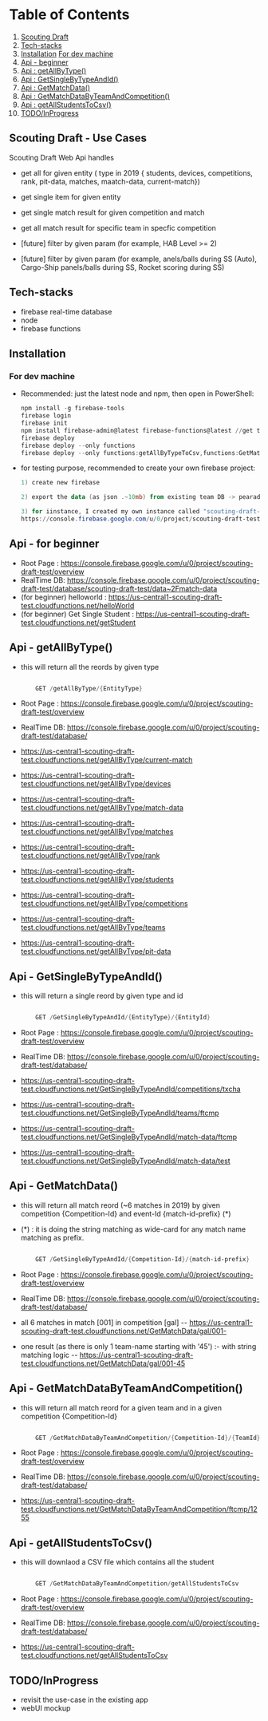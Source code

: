 # Table of Contents

1. [Scouting Draft](#use-case)
2. [Tech-stacks](#techs-tacks)
3. [Installation](#installation)
   [ For dev machine](#dev-machine)
4. [Api - beginner](#beginner)
5. [Api : getAllByType()](#getAllByType)
6. [Api : GetSingleByTypeAndId()](#GetSingleByTypeAndId)
7. [Api : GetMatchData()](#GetMatchData)
8. [Api : GetMatchDataByTeamAndCompetition()](#GetMatchDataByTeamAndCompetition)
9. [Api : getAllStudentsToCsv()](#getAllStudentsToCsv)
10. [TODO/InProgress](#TODO)

## Scouting Draft - Use Cases <a name="use-case"></a>

Scouting Draft Web Api handles

- get all for given entity ( type in 2019 {
  students,
  devices,
  competitions,
  rank,
  pit-data,
  matches,
  maatch-data,
  current-match})

- get single item for given entity
- get single match result for given competition and match
- get all match result for specific team in specfic competition
- [future] filter by given param (for example, HAB Level >= 2)
- [future] filter by given param (for example, anels/balls during SS (Auto), Cargo-Ship panels/balls during SS, Rocket scoring during SS)

## Tech-stacks <a name="tech-stacks"></a>

- firebase real-time database
- node
- firebase functions

## Installation <a name="installation"></a>

### For dev machine <a name="dev-machine"></a>

- Recommended: just the latest node and npm, then open in PowerShell:

  ```powershell
  npm install -g firebase-tools
  firebase login
  firebase init
  npm install firebase-admin@latest firebase-functions@latest //get the latest code
  firebase deploy
  firebase deploy --only functions
  firebase deploy --only functions:getAllByTypeToCsv,functions:GetMatchDataByTeamAndCompetition
  ```

- for testing purpose, recommended to create your own firebase project:

  ```powershell
  1) create new firebase

  2) export the data (as json .~10mb) from existing team DB -> pearadox-2019 https://console.firebase.google.com/u/0/project/pearadox-2019/database/pearadox-2019/data~2F

  3) for iinstance, I created my own instance called "scouting-draft-test"
  https://console.firebase.google.com/u/0/project/scouting-draft-test/database

  ```

## Api - for beginner <a name="beginner"></a>

- Root Page : https://console.firebase.google.com/u/0/project/scouting-draft-test/overview
- RealTime DB: https://console.firebase.google.com/u/0/project/scouting-draft-test/database/scouting-draft-test/data~2Fmatch-data
- (for beginner) helloworld : https://us-central1-scouting-draft-test.cloudfunctions.net/helloWorld
- (for beginner) Get Single Student : https://us-central1-scouting-draft-test.cloudfunctions.net/getStudent

## Api - getAllByType() <a name="getAllByType"></a>

- this will return all the reords by given type

  ```powershell

      GET /getAllByType/{EntityType}

  ```

- Root Page : https://console.firebase.google.com/u/0/project/scouting-draft-test/overview
- RealTime DB: https://console.firebase.google.com/u/0/project/scouting-draft-test/database/

- https://us-central1-scouting-draft-test.cloudfunctions.net/getAllByType/current-match
- https://us-central1-scouting-draft-test.cloudfunctions.net/getAllByType/devices
- https://us-central1-scouting-draft-test.cloudfunctions.net/getAllByType/match-data
- https://us-central1-scouting-draft-test.cloudfunctions.net/getAllByType/matches
- https://us-central1-scouting-draft-test.cloudfunctions.net/getAllByType/rank
- https://us-central1-scouting-draft-test.cloudfunctions.net/getAllByType/students
- https://us-central1-scouting-draft-test.cloudfunctions.net/getAllByType/competitions
- https://us-central1-scouting-draft-test.cloudfunctions.net/getAllByType/teams
- https://us-central1-scouting-draft-test.cloudfunctions.net/getAllByType/pit-data

## Api - GetSingleByTypeAndId() <a name="GetSingleByTypeAndId"></a>

- this will return a single reord by given type and id

  ```powershell

      GET /GetSingleByTypeAndId/{EntityType}/{EntityId}

  ```

- Root Page : https://console.firebase.google.com/u/0/project/scouting-draft-test/overview
- RealTime DB: https://console.firebase.google.com/u/0/project/scouting-draft-test/database/

- https://us-central1-scouting-draft-test.cloudfunctions.net/GetSingleByTypeAndId/competitions/txcha
- https://us-central1-scouting-draft-test.cloudfunctions.net/GetSingleByTypeAndId/teams/ftcmp
- https://us-central1-scouting-draft-test.cloudfunctions.net/GetSingleByTypeAndId/match-data/ftcmp
- https://us-central1-scouting-draft-test.cloudfunctions.net/GetSingleByTypeAndId/match-data/test

## Api - GetMatchData() <a name="GetMatchData"></a>

- this will return all match reord (~6 matches in 2019) by given competition {Competition-Id} and event-Id {match-id-prefix} (\*)
- (\*) : it is doing the string matching as wide-card for any match name matching as prefix.

  ```powershell

      GET /GetSingleByTypeAndId/{Competition-Id}/{match-id-prefix}

  ```

- Root Page : https://console.firebase.google.com/u/0/project/scouting-draft-test/overview
- RealTime DB: https://console.firebase.google.com/u/0/project/scouting-draft-test/database/
- all 6 matches in match [001] in competition [gal]
  -- https://us-central1-scouting-draft-test.cloudfunctions.net/GetMatchData/gal/001-
- one result (as there is only 1 team-name starting with '45') :- with string matching logic
  -- https://us-central1-scouting-draft-test.cloudfunctions.net/GetMatchData/gal/001-45

## Api - GetMatchDataByTeamAndCompetition() <a name="GetMatchDataByTeamAndCompetition"></a>

- this will return all match reord for a given team and in a given competition {Competition-Id}

  ```powershell

      GET /GetMatchDataByTeamAndCompetition/{Competition-Id}/{TeamId}

  ```

- Root Page : https://console.firebase.google.com/u/0/project/scouting-draft-test/overview
- RealTime DB: https://console.firebase.google.com/u/0/project/scouting-draft-test/database/
- https://us-central1-scouting-draft-test.cloudfunctions.net/GetMatchDataByTeamAndCompetition/ftcmp/1255

## Api - getAllStudentsToCsv() <a name="getAllStudentsToCsv"></a>

- this will downlaod a CSV file which contains all the student

  ```powershell

      GET /GetMatchDataByTeamAndCompetition/getAllStudentsToCsv

  ```

- Root Page : https://console.firebase.google.com/u/0/project/scouting-draft-test/overview
- RealTime DB: https://console.firebase.google.com/u/0/project/scouting-draft-test/database/
- https://us-central1-scouting-draft-test.cloudfunctions.net/getAllStudentsToCsv

## TODO/InProgress <a name="TODO"></a>

- revisit the use-case in the existing app
- webUI mockup
